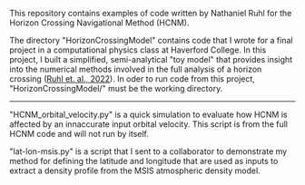 This repository contains examples of code written by Nathaniel Ruhl for the Horizon Crossing Navigational Method (HCNM).

The directory "HorizonCrossingModel" contains code that I wrote for a final project in a computational physics class at Haverford College. In this project, I built a simplified, semi-analytical "toy model" that provides insight into the numerical methods involved in the full analysis of a horizon crossing ([Ruhl et. al., 2022](https://drive.google.com/file/d/1CyGdmpl5s5cof4TH3svCVJ63uJd-CwQ6/view?usp=sharing)).
In oder to run code from this project, "HorizonCrossingModel/" must be the working directory.

------------------------------

"HCNM_orbital_velocity.py" is a quick simulation to evaluate how HCNM is affected by an innaccurate input orbital velocity. This script is from the full HCNM code and will not run by itself.

"lat-lon-msis.py" is a script that I sent to a collaborator to demonstrate my method for defining the latitude and longitude that are used as inputs to extract a density profile from the MSIS atmospheric density model.
